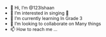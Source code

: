 - 👋 Hi, I’m @123Ishaan
- 👀 I’m interested in singing 🎤 
- 🌱 I’m currently learning In Grade 3
- 💞️ I’m looking to collaborate on Many things
- 📫 How to reach me ...

<!---
123Ishaan/123Ishaan is a ✨ special ✨ repository because its `README.md` (this file) appears on your GitHub profile.
You can click the Preview link to take a look at your changes.
--->
